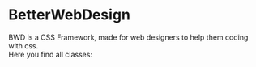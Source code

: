 # BetterWebDesign
BWD is a CSS Framework, made for web designers to help them coding with css.<br>
Here you find all classes:<br><br>
